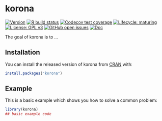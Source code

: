 
# korona

<!-- badges: start -->
[![Version](https://img.shields.io/github/v/release/rapporteket/korona?sort=semver)](https://github.com/rapporteket/korona/releases)
[![R build status](https://github.com/rapporteket/korona/workflows/R-CMD-check/badge.svg)](https://github.com/rapporteket/korona/actions)
[![Codecov test coverage](https://codecov.io/gh/Rapporteket/korona/branch/main/graph/badge.svg)](https://codecov.io/gh/Rapporteket/korona?branch=main)
[![Lifecycle: maturing](https://img.shields.io/badge/lifecycle-maturing-blue.svg)](https://www.tidyverse.org/lifecycle/#maturing)
[![License: GPL v3](https://img.shields.io/badge/License-GPLv3-blue.svg)](https://www.gnu.org/licenses/gpl-3.0)
[![GitHub open issues](https://img.shields.io/github/issues/rapporteket/korona.svg)](https://github.com/rapporteket/korona/issues)
[![Doc](https://img.shields.io/badge/Doc--grey.svg)](https://rapporteket.github.io/korona/)
<!-- badges: end -->

The goal of korona is to ...

## Installation

You can install the released version of korona from [CRAN](https://CRAN.R-project.org) with:

``` r
install.packages("korona")
```

## Example

This is a basic example which shows you how to solve a common problem:

``` r
library(korona)
## basic example code
```

